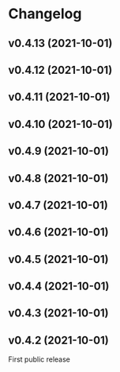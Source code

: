 # Changelog

<!--next-version-placeholder-->

## v0.4.13 (2021-10-01)


## v0.4.12 (2021-10-01)


## v0.4.11 (2021-10-01)


## v0.4.10 (2021-10-01)


## v0.4.9 (2021-10-01)


## v0.4.8 (2021-10-01)


## v0.4.7 (2021-10-01)


## v0.4.6 (2021-10-01)


## v0.4.5 (2021-10-01)


## v0.4.4 (2021-10-01)


## v0.4.3 (2021-10-01)


## v0.4.2 (2021-10-01)

First public release

